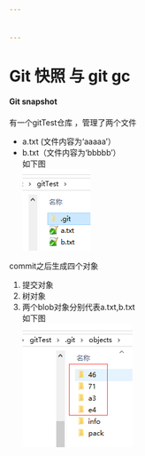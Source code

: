 ```yaml
---


---
```


<h1 id="git-快照-与-git-gc">Git 快照 与 git gc</h1>
<h4 id="git-snapshot">Git snapshot</h4>
<p>有一个gitTest仓库 ，管理了两个文件</p>
<ul>
<li>a.txt (文件内容为‘aaaaa’）</li>
<li>b.txt（文件内容为‘bbbbb’）<br>
如下图<br>
<img src="https://raw.githubusercontent.com/Aheadboy/img_all/master/a-b%E4%B8%A4%E4%B8%AA%E6%96%87%E4%BB%B6%E8%A2%ABgit%E7%AE%A1%E7%90%86.png" alt="两个被git管理的文件"></li>
</ul>
<p>commit之后生成四个对象</p>
<ol>
<li>提交对象</li>
<li>树对象</li>
<li>两个blob对象分别代表a.txt,b.txt<br>
如下图<br>
<img src="https://raw.githubusercontent.com/Aheadboy/img_all/master/commit%E4%B9%8B%E5%90%8Egit%E7%94%9F%E6%88%90%E7%9A%84%E5%AF%B9%E8%B1%A1.png" alt=""></li>
</ol>

